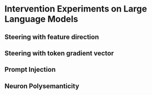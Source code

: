 # Intervention Experiments on Large Language Models
## Steering with feature direction

## Steering with token gradient vector

## Prompt Injection

## Neuron Polysemanticity
